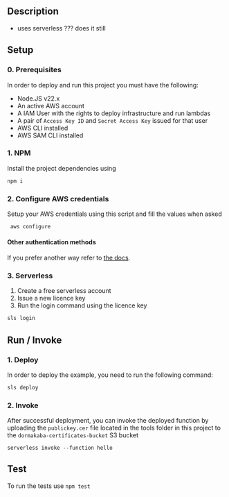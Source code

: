 ## Description

- uses serverless ??? does it still

## Setup

### 0. Prerequisites

In order to deploy and run this project you must have the following:

- Node.JS v22.x
- An active AWS account
- A IAM User with the rights to deploy infrastructure and run lambdas
- A pair of `Access Key ID` and `Secret Access Key` issued for that user
- AWS CLI installed
- AWS SAM CLI installed

### 1. NPM

Install the project dependencies using

```bash
npm i
```

### 2. Configure AWS credentials

Setup your AWS credentials using this script and fill the values when asked

```bash
 aws configure
```

#### Other authentication methods

If you prefer another way refer to [the docs](https://docs.aws.amazon.com/sdkref/latest/guide/standardized-credentials.html#credentialProviderChain).

### 3. Serverless

1. Create a free serverless account
2. Issue a new licence key
3. Run the login command using the licence key

```bash
sls login
```

## Run / Invoke

### 1. Deploy

In order to deploy the example, you need to run the following command:

```bash
sls deploy
```

### 2. Invoke

After successful deployment, you can invoke the deployed function by uploading the `publickey.cer` file located in the tools folder in this project to the `dormakaba-certificates-bucket` S3 bucket

```
serverless invoke --function hello
```

## Test

To run the tests use `npm test`

